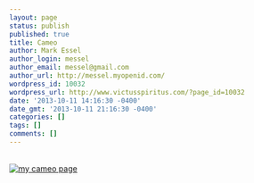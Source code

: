 ```yaml
---
layout: page
status: publish
published: true
title: Cameo
author: Mark Essel
author_login: messel
author_email: messel@gmail.com
author_url: http://messel.myopenid.com/
wordpress_id: 10032
wordpress_url: http://www.victusspiritus.com/?page_id=10032
date: '2013-10-11 14:16:30 -0400'
date_gmt: '2013-10-11 21:16:30 -0400'
categories: []
tags: []
comments: []
---
```

<p><a href="https://cameo.tv/victusfate"><br />
<img src="http://www.victusspiritus.com/wp-content/uploads/2013/10/20131009-1447251.jpg" alt="my cameo page"></a></p>
